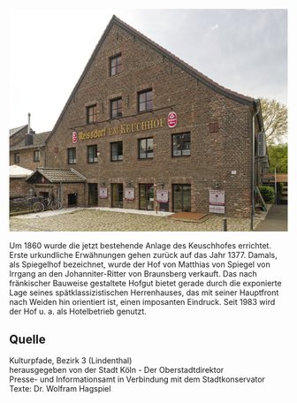 ![Keuchhof](./images/05315000-b03-t01/p1.10.jpg)

Um 1860 wurde die jetzt bestehende Anlage des Keuschhofes errichtet. Erste urkundliche Erwähnungen gehen zurück auf das Jahr 1377. Damals, als Spiegelhof bezeichnet, wurde der Hof von Matthias von Spiegel von Irrgang an den Johanniter-Ritter von Braunsberg verkauft. Das nach fränkischer Bauweise gestaltete Hofgut bietet gerade durch die exponierte Lage seines spätklassizistischen Herrenhauses, das mit seiner Hauptfront nach Weiden hin orientiert ist, einen imposanten Eindruck. Seit 1983 wird der Hof u. a. als Hotelbetrieb genutzt.

## Quelle

Kulturpfade, Bezirk 3 (Lindenthal)  
herausgegeben von der Stadt Köln - Der Oberstadtdirektor  
Presse- und Informationsamt in Verbindung mit dem Stadtkonservator  
Texte: Dr. Wolfram Hagspiel